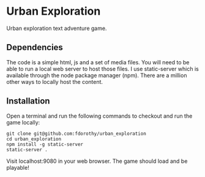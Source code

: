 # Urban Exploration

Urban exploration text adventure game.

## Dependencies

The code is a simple html, js and a set of media files. You will need to be able to run a local web server to host those files. I use static-server which is available through the node package manager (npm). There are a million other ways to locally host the content.

## Installation

Open a terminal and run the following commands to checkout and run the game locally:

```
git clone git@github.com:fdorothy/urban_exploration
cd urban_exploration
npm install -g static-server
static-server .
```

Visit localhost:9080 in your web browser. The game should load and be playable!
